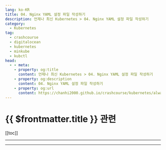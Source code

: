```yaml
---
lang: ko-KR
title: 04. Nginx YAML 설정 파일 작성하기
description: 언제나 최신 Kubernetes > 04. Nginx YAML 설정 파일 작성하기
category:
  - Kubernetes
tag:
  - crashcourse
  - digitalocean
  - kubernetes
  - minkube
  - kubctl
head:
  - - meta:
    - property: og:title
      content: 언제나 최신 Kubernetes > 04. Nginx YAML 설정 파일 작성하기
    - property: og:description
      content: 04. Nginx YAML 설정 파일 작성하기
    - property: og:url
      content: https://chanhi2000.github.io/crashcourse/kubernetes/always-up-to-date-kubernetes/04.html
---
```


# {{ $frontmatter.title }} 관련

[[toc]]

---

---

<TagLinks />